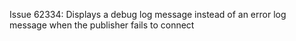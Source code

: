 Issue 62334: Displays a debug log message instead of an error log message when the publisher fails to connect
